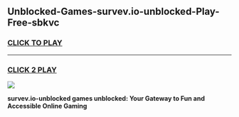 
## Unblocked-Games-survev.io-unblocked-Play-Free-sbkvc
<h3>
<a href="https://premium76.site?title=survev.io-unblocked&ref=10A">CLICK TO PLAY</a></h3>
<hr>

<h3>
<a href="https://premium76.site?title=survev.io-unblocked&ref=10A">CLICK 2 PLAY</a>
  
</h3>

<a href="https://premium76.site?title=survev.io-unblocked&ref=10A"><img src="https://clearcache.store/games.png"></a>


**survev.io-unblocked games unblocked: Your Gateway to Fun and Accessible Online Gaming**
